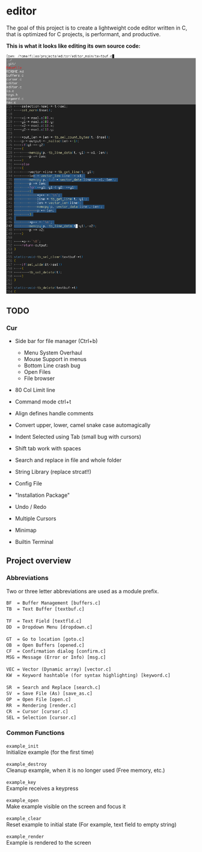 # editor

The goal of this project is to create a lightweight code editor written in C,
that is optimized for C projects, is performant, and productive.

**This is what it looks like editing its own source code:**

![Screenshot of Editor](scrnshot.png)

## TODO

### Cur
- Side bar for file manager (Ctrl+b)
	- Menu System Overhaul
	- Mouse Support in menus
	- Bottom Line crash bug
	- Open Files
	- File browser

- 80 Col Limit line
- Command mode ctrl+t
- Align defines handle comments
- Convert upper, lower, camel snake case automagically
- Indent Selected using Tab (small bug with cursors)
- Shift tab work with spaces
- Search and replace in file and whole folder
- String Library (replace strcat!!)
- Config File
- "Installation Package"
- Undo / Redo
- Multiple Cursors
- Minimap
- Builtin Terminal

## Project overview

### Abbreviations

Two or three letter abbreviations are used as a module prefix.

```
BF  = Buffer Management [buffers.c]
TB  = Text Buffer [textbuf.c]

TF  = Text Field [textfld.c]
DD  = Dropdown Menu [dropdown.c]

GT  = Go to location [goto.c]
OB  = Open Buffers [opened.c]
CF  = Confirmation dialog [confirm.c]
MSG = Message (Error or Info) [msg.c]

VEC = Vector (Dynamic array) [vector.c]
KW  = Keyword hashtable (for syntax highlighting) [keyword.c]

SR  = Search and Replace [search.c]
SV  = Save File (As) [save_as.c]
OP  = Open File [open.c]
RR  = Rendering [render.c]
CR  = Cursor [cursor.c]
SEL = Selection [cursor.c]
```

### Common Functions

`example_init`\
Initialize example (for the first time)

`example_destroy`\
Cleanup example, when it is no longer used (Free memory, etc.)

`example_key`\
Example receives a keypress

`example_open`\
Make example visible on the screen and focus it

`example_clear`\
Reset example to initial state
(For example, text field to empty string)

`example_render`\
Example is rendered to the screen
